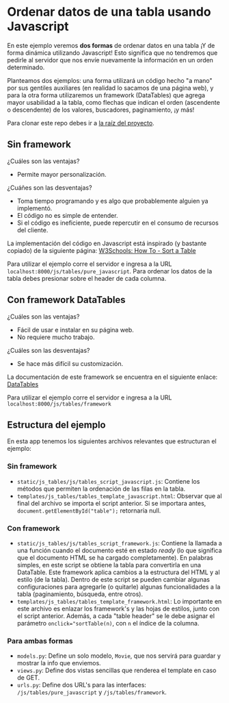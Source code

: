 # Ordenar datos de una tabla usando Javascript
En este ejemplo veremos **dos formas** de ordenar datos en una tabla ¡Y de forma dinámica utilizando Javascript! Esto significa que no tendremos que pedirle al servidor que nos envíe nuevamente la información en un orden determinado.

Planteamos dos ejemplos: una forma utilizará un código hecho "a mano" por sus gentiles auxiliares (en realidad lo sacamos de una página web), y para la otra forma utilizaremos un framework (DataTables) que agrega mayor usabilidad a la tabla, como flechas que indican el orden (ascendente o descendente) de los valores, buscadores, paginamiento, ¡y más!

Para clonar este repo debes ir a [la raíz del proyecto](https://github.com/Aux-Ing-1/Ejemplos).

## Sin framework
¿Cuáles son las ventajas?
- Permite mayor personalización.

¿Cuáñes son las desventajas?
- Toma tiempo programando y es algo que probablemente alguien ya implementó.
- El código no es simple de entender.
- Si el código es ineficiente, puede repercutir en el consumo de recursos del cliente.

La implementación del código en Javascript está inspirado (y bastante copiado) de la siguiente página: [W3Schools: How To - Sort a Table](https://www.w3schools.com/howto/howto_js_sort_table.asp)

Para utilizar el ejemplo corre el servidor e ingresa a la URL `localhost:8000/js/tables/pure_javascript`. Para ordenar los datos de la tabla debes presionar sobre el header de cada columna.


## Con framework DataTables
¿Cuáles son las ventajas?
- Fácil de usar e instalar en su página web.
- No requiere mucho trabajo.

¿Cuáles son las desventajas?
- Se hace más difícil su customización.

La documentación de este framework se encuentra en el siguiente enlace: [DataTables](datatables.net)

Para utilizar el ejemplo corre el servidor e ingresa a la URL `localhost:8000/js/tables/framework`


## Estructura del ejemplo
En esta app tenemos los siguientes archivos relevantes que estructuran el ejemplo:

### Sin framework
- `static/js_tables/js/tables_script_javascript.js`: Contiene los métodos que permiten la ordenación de las filas en la tabla. 
- `templates/js_tables/tables_template_javascript.html`: Observar que al final del archivo se importa el script anterior. Si se importara antes, `document.getElementById("table");` retornaría null.

### Con framework
- `static/js_tables/js/tables_script_framework.js`: Contiene la llamada a una función cuando el documento esté en estado *ready* (lo que significa que el documento HTML se ha cargado completamente). En palabras simples, en este script se obtiene la tabla para convertirla en una DataTable. Este framework aplica cambios a la estructura del HTML y al estilo (de la tabla). Dentro de este script se pueden cambiar algunas configuraciones para agregarle (o quitarle) algunas funcionalidades a la tabla (paginamiento, búsqueda, entre otros).
- `templates/js_tables/tables_template_framework.html`: Lo importante en este archivo es enlazar los framework's y las hojas de estilos, junto con el script anterior. Además, a cada "table header" se le debe asignar el parámetro `onclick="sortTable(n)`, con `n` el índice de la columna.

### Para ambas formas
- `models.py`: Define un solo modelo, `Movie`, que nos servirá para guardar y mostrar la info que enviemos.
- `views.py`: Define dos vistas sencillas que renderea el template en caso de GET.
- `urls.py`: Define dos URL's para las interfaces: `/js/tables/pure_javascript` y `/js/tables/framework`.